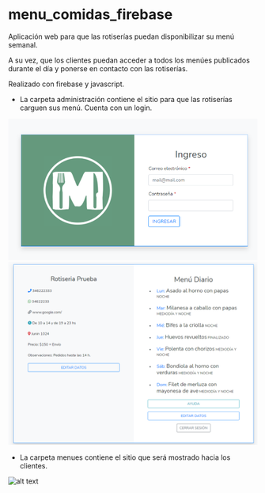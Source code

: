 # menu_comidas_firebase
Aplicación web para que las rotiserías puedan disponibilizar su menú semanal.

A su vez, que los clientes puedan acceder a todos los menúes publicados durante el día y ponerse en contacto con las rotiserías.

Realizado con firebase y javascript.

- La carpeta administración contiene el sitio para que las rotiserías carguen sus menú. Cuenta con un login.

![alt text](https://github.com/jssknn/menu_comidas_firebase/blob/main/login.PNG)
![alt text](https://github.com/jssknn/menu_comidas_firebase/blob/main/admin.PNG)

- La carpeta menues contiene el sitio que será mostrado hacia los clientes.

![alt text](https://github.com/jssknn/menu_comidas_firebase/blob/main/menu.gif)
